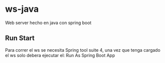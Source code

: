 # ws-java
Web server hecho en java con spring boot

## Run Start
Para correr el ws se necesita Spring tool suite 4,
una vez que tenga cargado el ws solo debera ejecutar el:
Run As Spring Boot App
